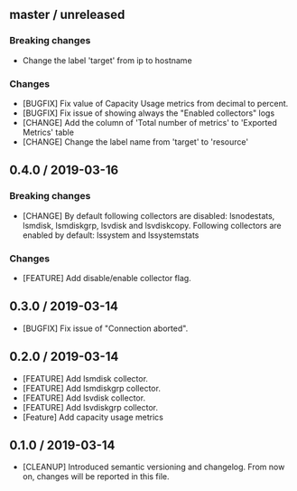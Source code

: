 ## master / unreleased

### **Breaking changes**

* Change the label 'target' from ip to hostname

### Changes

* [BUGFIX] Fix value of Capacity Usage metrics from decimal to percent.
* [BUGFIX] Fix issue of showing always the "Enabled collectors" logs
* [CHANGE] Add the column of 'Total number of metrics' to 'Exported Metrics' table
* [CHANGE] Change the label name from 'target' to 'resource'
## 0.4.0 / 2019-03-16

### **Breaking changes**

* [CHANGE] By default following collectors are disabled: lsnodestats, lsmdisk,
           lsmdiskgrp, lsvdisk and lsvdiskcopy. Following collectors are
           enabled by default: lssystem and lssystemstats

### Changes

* [FEATURE] Add disable/enable collector flag.

## 0.3.0 / 2019-03-14

* [BUGFIX] Fix issue of "Connection aborted".

## 0.2.0 / 2019-03-14

* [FEATURE] Add lsmdisk collector.
* [FEATURE] Add lsmdiskgrp collector.
* [FEATURE] Add lsvdisk collector.
* [FEATURE] Add lsvdiskgrp collector.
* [Feature] Add capacity usage metrics

## 0.1.0 / 2019-03-14
* [CLEANUP] Introduced semantic versioning and changelog. From now on,
  changes will be reported in this file.
